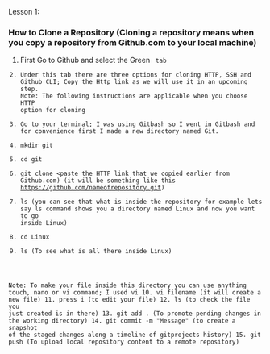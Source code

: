 Lesson 1: 

### How to Clone a Repository (Cloning a repository means when you copy a repository from Github.com to your local machine)

1. First Go to Github and select the Green <Code> tab
2. Under this tab there are three options for cloning HTTP, SSH and Github CLI; Copy the Http link as we will use it in an upcoming step.
Note: The following instructions are applicable when you choose HTTP option for cloning
3. Go to your terminal; I was using Gitbash so I went in Gitbash and for convenience first I made a new directory named Git.
4. mkdir git
5. cd git
6. git clone <paste the HTTP link that we copied earlier from Github.com) (it will be something like this https://github.com/nameofrepository.git)
7. ls (you can see that what is inside the repository for example lets say ls command shows you a directory named Linux and now you want to go inside Linux)
8. cd Linux
9. ls (To see what is all there inside Linux)

Note: To make your file inside this directory you can use anything touch, nano or vi command; I used vi
10. vi filename (it will create a new file)
11. press i (to edit your file)
12. ls (to check the file you just created is in there)
13. git add . (To promote pending changes in the working directory)
14. git commit -m "Message" (to create a snapshot of the staged changes along a timeline of gitprojects history)
15. git push (To upload local repository content to a remote repository)
